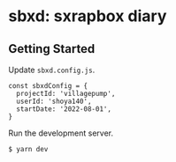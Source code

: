 # sbxd: sxrapbox diary

## Getting Started

Update `sbxd.config.js`.

```
const sbxdConfig = {
  projectId: 'villagepump',
  userId: 'shoya140',
  startDate: '2022-08-01',
}
```

Run the development server.

```bash
$ yarn dev
```
